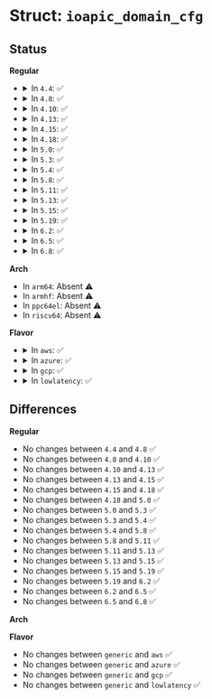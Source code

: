 # Struct: <code>ioapic_domain_cfg</code>

## Status
<b>Regular</b>
<ul>
<li>
<details>
<summary>In <code>4.4</code>: ✅</summary>

```c
struct ioapic_domain_cfg {
    enum ioapic_domain_type type;
    const struct irq_domain_ops *ops;
    struct device_node *dev;
};
```
</details>
</li>
<li>
<details>
<summary>In <code>4.8</code>: ✅</summary>

```c
struct ioapic_domain_cfg {
    enum ioapic_domain_type type;
    const struct irq_domain_ops *ops;
    struct device_node *dev;
};
```
</details>
</li>
<li>
<details>
<summary>In <code>4.10</code>: ✅</summary>

```c
struct ioapic_domain_cfg {
    enum ioapic_domain_type type;
    const struct irq_domain_ops *ops;
    struct device_node *dev;
};
```
</details>
</li>
<li>
<details>
<summary>In <code>4.13</code>: ✅</summary>

```c
struct ioapic_domain_cfg {
    enum ioapic_domain_type type;
    const struct irq_domain_ops *ops;
    struct device_node *dev;
};
```
</details>
</li>
<li>
<details>
<summary>In <code>4.15</code>: ✅</summary>

```c
struct ioapic_domain_cfg {
    enum ioapic_domain_type type;
    const struct irq_domain_ops *ops;
    struct device_node *dev;
};
```
</details>
</li>
<li>
<details>
<summary>In <code>4.18</code>: ✅</summary>

```c
struct ioapic_domain_cfg {
    enum ioapic_domain_type type;
    const struct irq_domain_ops *ops;
    struct device_node *dev;
};
```
</details>
</li>
<li>
<details>
<summary>In <code>5.0</code>: ✅</summary>

```c
struct ioapic_domain_cfg {
    enum ioapic_domain_type type;
    const struct irq_domain_ops *ops;
    struct device_node *dev;
};
```
</details>
</li>
<li>
<details>
<summary>In <code>5.3</code>: ✅</summary>

```c
struct ioapic_domain_cfg {
    enum ioapic_domain_type type;
    const struct irq_domain_ops *ops;
    struct device_node *dev;
};
```
</details>
</li>
<li>
<details>
<summary>In <code>5.4</code>: ✅</summary>

```c
struct ioapic_domain_cfg {
    enum ioapic_domain_type type;
    const struct irq_domain_ops *ops;
    struct device_node *dev;
};
```
</details>
</li>
<li>
<details>
<summary>In <code>5.8</code>: ✅</summary>

```c
struct ioapic_domain_cfg {
    enum ioapic_domain_type type;
    const struct irq_domain_ops *ops;
    struct device_node *dev;
};
```
</details>
</li>
<li>
<details>
<summary>In <code>5.11</code>: ✅</summary>

```c
struct ioapic_domain_cfg {
    enum ioapic_domain_type type;
    const struct irq_domain_ops *ops;
    struct device_node *dev;
};
```
</details>
</li>
<li>
<details>
<summary>In <code>5.13</code>: ✅</summary>

```c
struct ioapic_domain_cfg {
    enum ioapic_domain_type type;
    const struct irq_domain_ops *ops;
    struct device_node *dev;
};
```
</details>
</li>
<li>
<details>
<summary>In <code>5.15</code>: ✅</summary>

```c
struct ioapic_domain_cfg {
    enum ioapic_domain_type type;
    const struct irq_domain_ops *ops;
    struct device_node *dev;
};
```
</details>
</li>
<li>
<details>
<summary>In <code>5.19</code>: ✅</summary>

```c
struct ioapic_domain_cfg {
    enum ioapic_domain_type type;
    const struct irq_domain_ops *ops;
    struct device_node *dev;
};
```
</details>
</li>
<li>
<details>
<summary>In <code>6.2</code>: ✅</summary>

```c
struct ioapic_domain_cfg {
    enum ioapic_domain_type type;
    const struct irq_domain_ops *ops;
    struct device_node *dev;
};
```
</details>
</li>
<li>
<details>
<summary>In <code>6.5</code>: ✅</summary>

```c
struct ioapic_domain_cfg {
    enum ioapic_domain_type type;
    const struct irq_domain_ops *ops;
    struct device_node *dev;
};
```
</details>
</li>
<li>
<details>
<summary>In <code>6.8</code>: ✅</summary>

```c
struct ioapic_domain_cfg {
    enum ioapic_domain_type type;
    const struct irq_domain_ops *ops;
    struct device_node *dev;
};
```
</details>
</li>
</ul>
<b>Arch</b>
<ul>
<li>
In <code>arm64</code>: Absent ⚠️
</li>
<li>
In <code>armhf</code>: Absent ⚠️
</li>
<li>
In <code>ppc64el</code>: Absent ⚠️
</li>
<li>
In <code>riscv64</code>: Absent ⚠️
</li>
</ul>
<b>Flavor</b>
<ul>
<li>
<details>
<summary>In <code>aws</code>: ✅</summary>

```c
struct ioapic_domain_cfg {
    enum ioapic_domain_type type;
    const struct irq_domain_ops *ops;
    struct device_node *dev;
};
```
</details>
</li>
<li>
<details>
<summary>In <code>azure</code>: ✅</summary>

```c
struct ioapic_domain_cfg {
    enum ioapic_domain_type type;
    const struct irq_domain_ops *ops;
    struct device_node *dev;
};
```
</details>
</li>
<li>
<details>
<summary>In <code>gcp</code>: ✅</summary>

```c
struct ioapic_domain_cfg {
    enum ioapic_domain_type type;
    const struct irq_domain_ops *ops;
    struct device_node *dev;
};
```
</details>
</li>
<li>
<details>
<summary>In <code>lowlatency</code>: ✅</summary>

```c
struct ioapic_domain_cfg {
    enum ioapic_domain_type type;
    const struct irq_domain_ops *ops;
    struct device_node *dev;
};
```
</details>
</li>
</ul>

## Differences
<b>Regular</b>
<ul>
<li>
No changes between <code>4.4</code> and <code>4.8</code> ✅
</li>
<li>
No changes between <code>4.8</code> and <code>4.10</code> ✅
</li>
<li>
No changes between <code>4.10</code> and <code>4.13</code> ✅
</li>
<li>
No changes between <code>4.13</code> and <code>4.15</code> ✅
</li>
<li>
No changes between <code>4.15</code> and <code>4.18</code> ✅
</li>
<li>
No changes between <code>4.18</code> and <code>5.0</code> ✅
</li>
<li>
No changes between <code>5.0</code> and <code>5.3</code> ✅
</li>
<li>
No changes between <code>5.3</code> and <code>5.4</code> ✅
</li>
<li>
No changes between <code>5.4</code> and <code>5.8</code> ✅
</li>
<li>
No changes between <code>5.8</code> and <code>5.11</code> ✅
</li>
<li>
No changes between <code>5.11</code> and <code>5.13</code> ✅
</li>
<li>
No changes between <code>5.13</code> and <code>5.15</code> ✅
</li>
<li>
No changes between <code>5.15</code> and <code>5.19</code> ✅
</li>
<li>
No changes between <code>5.19</code> and <code>6.2</code> ✅
</li>
<li>
No changes between <code>6.2</code> and <code>6.5</code> ✅
</li>
<li>
No changes between <code>6.5</code> and <code>6.8</code> ✅
</li>
</ul>
<b>Arch</b>
<ul>
</ul>
<b>Flavor</b>
<ul>
<li>
No changes between <code>generic</code> and <code>aws</code> ✅
</li>
<li>
No changes between <code>generic</code> and <code>azure</code> ✅
</li>
<li>
No changes between <code>generic</code> and <code>gcp</code> ✅
</li>
<li>
No changes between <code>generic</code> and <code>lowlatency</code> ✅
</li>
</ul>
